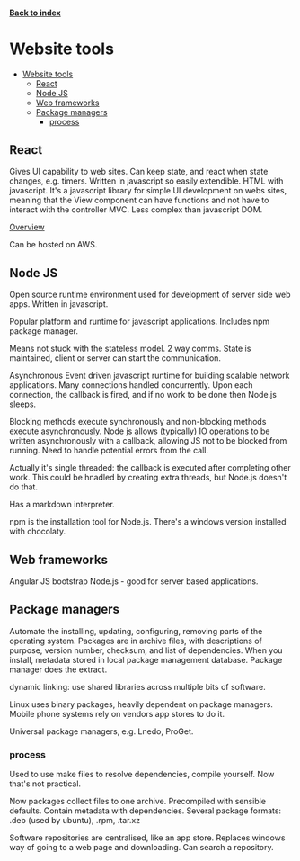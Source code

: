 <LINK href="jb1.css" rel="stylesheet" type="text/css">

#### [Back to index](index.html)

# Website tools

- [Website tools](#website-tools)
  - [React](#react)
  - [Node JS](#node-js)
  - [Web frameworks](#web-frameworks)
  - [Package managers](#package-managers)
    - [process](#process)

## React

Gives UI capability to web sites. Can keep state, and react when state changes, e.g. timers. Written in javascript so easily extendible. HTML with javascript. It's a javascript library for simple UI development on webs sites, meaning that the View component can have functions and not have to interact with the controller MVC. Less complex than javascript DOM.

[Overview](https://www.taniarascia.com/getting-started-with-react/)

Can be hosted on AWS.

## Node JS

Open source runtime environment used for development of server side web apps. Written in javascript.

Popular platform and runtime for javascript applications.
Includes npm package manager.

Means not stuck with the stateless model. 2 way comms. State is maintained, client or server can start the communication.

Asynchronous Event driven javascript runtime for building scalable network applications. Many connections handled concurrently. Upon each connection, the callback is fired, and if no work to be done then Node.js sleeps. 

Blocking methods execute synchronously and non-blocking methods execute asynchronously. Node js allows (typically) IO operations to be written asynchronously with a callback, allowing JS not to be blocked from running. Need to handle potential errors from the call.  

Actually it's single threaded: the callback is executed after completing other work. This could be hnadled by creating extra threads, but Node.js doesn't do that.

Has a markdown interpreter.

npm is the installation tool for Node.js. There's a windows version installed with chocolaty.

## Web frameworks

Angular
JS
bootstrap
Node.js - good for server based applications.

## Package managers

Automate the installing, updating, configuring, removing parts of the operating system. 
Packages are in archive files, with descriptions of purpose, version number, checksum, and list of dependencies. When you install, metadata stored in local package management database. Package manager does the extract.

dynamic linking: use shared libraries across multiple bits of software.  

Linux uses binary packages, heavily dependent on package managers.
Mobile phone systems rely on vendors app stores to do it.

Universal package managers, e.g. Lnedo, ProGet.

### process

Used to use make files to resolve dependencies, compile yourself. Now that's not practical.

Now packages collect files to one archive. Precompiled with sensible defaults. Contain metadata with dependencies. Several package formats: .deb (used by ubuntu), .rpm, .tar.xz

Software repositories are centralised, like an app store. Replaces windows way of going to a web page and downloading. Can search a repository.
